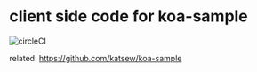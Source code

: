 # client side code for koa-sample

![circleCI](https://circleci.com/gh/katsew/koa-sample-client.png?style=shield&circle-token=b4c34361bc3fc149642fd2c7effd489da09c7f66)

related: https://github.com/katsew/koa-sample

